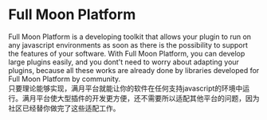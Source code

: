 # Full Moon Platform
Full Moon Platform is a developing toolkit that allows your plugin to run on any javascript environments as soon as there is the possibility to support the features of your software. With Full Moon Platform, you can develop large plugins easily, and you dont't need to worry about adapting your plugins, because all these works are already done by libraries developed for Full Moon Platform by community.  
只要理论能够实现，满月平台就能让你的软件在任何支持javascript的环境中运行。满月平台使大型插件的开发更方便，还不需要所以适配其他平台的问题，因为社区已经替你做完了这些适配工作。
